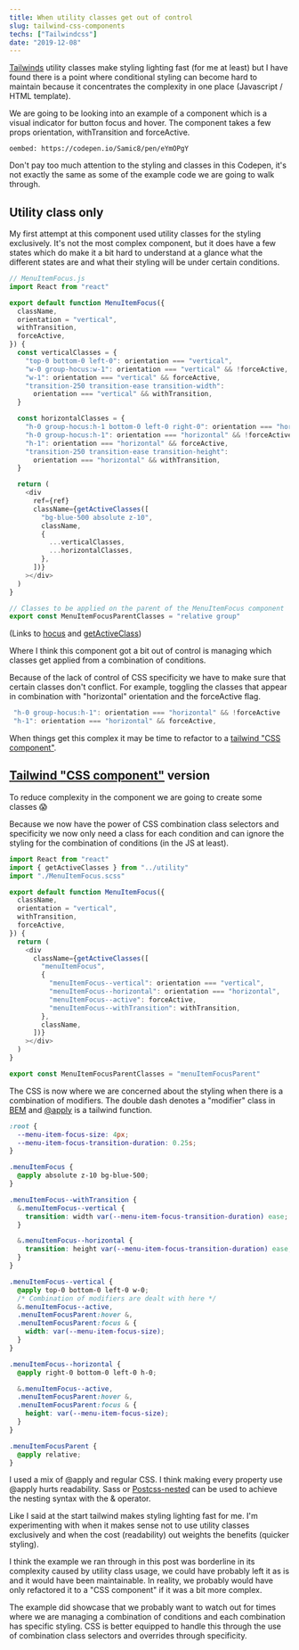 ```yaml
---
title: When utility classes get out of control
slug: tailwind-css-components
techs: ["Tailwindcss"]
date: "2019-12-08"
---
```


[Tailwinds](https://tailwindcss.com/) utility classes make styling lighting fast (for me at least) but I have found there is a point where conditional styling can become hard to maintain because it concentrates the complexity in one place (Javascript / HTML template).

We are going to be looking into an example of a component which is a visual indicator for button focus and hover. The component takes a few props orientation, withTransition and forceActive.

`oembed: https://codepen.io/Samic8/pen/eYmOPgY`

Don't pay too much attention to the styling and classes in this Codepen, it's not exactly the same as some of the example code we are going to walk through.

## Utility class only

My first attempt at this component used utility classes for the styling exclusively. It's not the most complex component, but it does have a few states which do make it a bit hard to understand at a glance what the different states are and what their styling will be under certain conditions.

```js
// MenuItemFocus.js
import React from "react"

export default function MenuItemFocus({
  className,
  orientation = "vertical",
  withTransition,
  forceActive,
}) {
  const verticalClasses = {
    "top-0 bottom-0 left-0": orientation === "vertical",
    "w-0 group-hocus:w-1": orientation === "vertical" && !forceActive,
    "w-1": orientation === "vertical" && forceActive,
    "transition-250 transition-ease transition-width":
      orientation === "vertical" && withTransition,
  }

  const horizontalClasses = {
    "h-0 group-hocus:h-1 bottom-0 left-0 right-0": orientation === "horizontal",
    "h-0 group-hocus:h-1": orientation === "horizontal" && !forceActive,
    "h-1": orientation === "horizontal" && forceActive,
    "transition-250 transition-ease transition-height":
      orientation === "horizontal" && withTransition,
  }

  return (
    <div
      ref={ref}
      className={getActiveClasses([
        "bg-blue-500 absolute z-10",
        className,
        {
          ...verticalClasses,
          ...horizontalClasses,
        },
      ])}
    ></div>
  )
}

// Classes to be applied on the parent of the MenuItemFocus component
export const MenuItemFocusParentClasses = "relative group"
```

(Links to [hocus](https://github.com/benface/tailwindcss-interaction-variants) and [getActiveClass](https://www.samdawson.dev/article/reacts-missing-conditional-class-utility))

Where I think this component got a bit out of control is managing which classes get applied from a combination of conditions.

Because of the lack of control of CSS specificity we have to make sure that certain classes don't conflict. For example, toggling the classes that appear in combination with "horizontal" orientation and the forceActive flag.

```js
 "h-0 group-hocus:h-1": orientation === "horizontal" && !forceActive
 "h-1": orientation === "horizontal" && forceActive,
```

When things get this complex it may be time to refactor to a [tailwind "CSS component"](https://tailwindcss.com/docs/extracting-components/#extracting-css-components-with-apply).

## [Tailwind "CSS component"](https://tailwindcss.com/docs/extracting-components/#extracting-css-components-with-apply) version

To reduce complexity in the component we are going to create some classes 😱

Because we now have the power of CSS combination class selectors and specificity we now only need a class for each condition and can ignore the styling for the combination of conditions (in the JS at least).

```js
import React from "react"
import { getActiveClasses } from "../utility"
import "./MenuItemFocus.scss"

export default function MenuItemFocus({
  className,
  orientation = "vertical",
  withTransition,
  forceActive,
}) {
  return (
    <div
      className={getActiveClasses([
        "menuItemFocus",
        {
          "menuItemFocus--vertical": orientation === "vertical",
          "menuItemFocus--horizontal": orientation === "horizontal",
          "menuItemFocus--active": forceActive,
          "menuItemFocus--withTransition": withTransition,
        },
        className,
      ])}
    ></div>
  )
}

export const MenuItemFocusParentClasses = "menuItemFocusParent"
```

The CSS is now where we are concerned about the styling when there is a combination of modifiers. The double dash denotes a "modifier" class in [BEM](http://getbem.com/) and [@apply](https://tailwindcss.com/docs/functions-and-directives/#apply) is a tailwind function.

```scss
:root {
  --menu-item-focus-size: 4px;
  --menu-item-focus-transition-duration: 0.25s;
}

.menuItemFocus {
  @apply absolute z-10 bg-blue-500;
}

.menuItemFocus--withTransition {
  &.menuItemFocus--vertical {
    transition: width var(--menu-item-focus-transition-duration) ease;
  }

  &.menuItemFocus--horizontal {
    transition: height var(--menu-item-focus-transition-duration) ease;
  }
}

.menuItemFocus--vertical {
  @apply top-0 bottom-0 left-0 w-0;
  /* Combination of modifiers are dealt with here */
  &.menuItemFocus--active,
  .menuItemFocusParent:hover &,
  .menuItemFocusParent:focus & {
    width: var(--menu-item-focus-size);
  }
}

.menuItemFocus--horizontal {
  @apply right-0 bottom-0 left-0 h-0;

  &.menuItemFocus--active,
  .menuItemFocusParent:hover &,
  .menuItemFocusParent:focus & {
    height: var(--menu-item-focus-size);
  }
}

.menuItemFocusParent {
  @apply relative;
}
```

I used a mix of @apply and regular CSS. I think making every property use @apply hurts readability. Sass or [Postcss-nested](https://github.com/postcss/postcss-nested) can be used to achieve the nesting syntax with the & operator.

Like I said at the start tailwind makes styling lighting fast for me. I'm experimenting with when it makes sense not to use utility classes exclusively and when the cost (readability) out weights the benefits (quicker styling).

I think the example we ran through in this post was borderline in its complexity caused by utility class usage, we could have probably left it as is and it would have been maintainable. In reality, we probably would have only refactored it to a "CSS component" if it was a bit more complex.

The example did showcase that we probably want to watch out for times where we are managing a combination of conditions and each combination has specific styling. CSS is better equipped to handle this through the use of combination class selectors and overrides through specificity.
